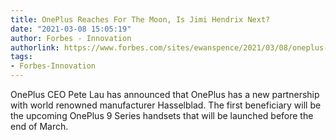 ```yaml
---
title: OnePlus Reaches For The Moon, Is Jimi Hendrix Next?
date: "2021-03-08 15:05:19"
author: Forbes - Innovation
authorlink: https://www.forbes.com/sites/ewanspence/2021/03/08/oneplus-9-series-hasselblad-partnership-apollo-moon-nasa/
tags:
- Forbes-Innovation
---
```

OnePlus CEO Pete Lau has announced that OnePlus has a new partnership with world renowned manufacturer Hasselblad. The first beneficiary will be the upcoming OnePlus 9 Series handsets that will be launched before the end of March.